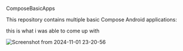  ComposeBasicApps

This repository contains multiple basic Compose Android applications:


this is what i was able to come up with

![Screenshot from 2024-11-01 23-20-56](https://github.com/user-attachments/assets/a401391f-3988-458b-a18c-170e2194c362)

